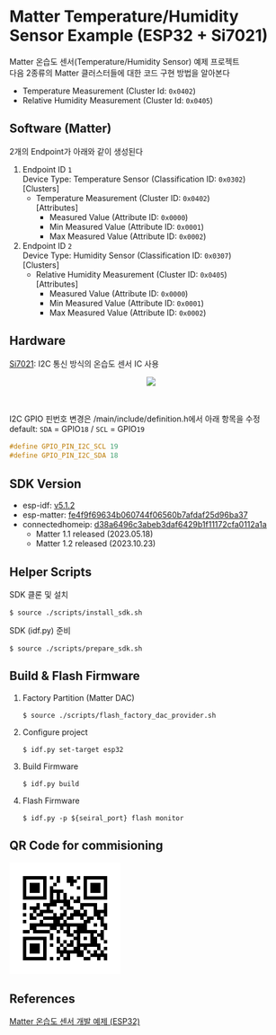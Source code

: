 # Matter Temperature/Humidity Sensor Example (ESP32 + Si7021)
Matter 온습도 센서(Temperature/Humidity Sensor) 예제 프로젝트<br>
다음 2종류의 Matter 클러스터들에 대한 코드 구현 방법을 알아본다
- Temperature Measurement (Cluster Id: `0x0402`)
- Relative Humidity Measurement (Cluster Id: `0x0405`)

Software (Matter)
---
2개의 Endpoint가 아래와 같이 생성된다

1. Endpoint ID `1`<br>
    Device Type: Temperature Sensor (Classification ID: `0x0302`)<br>
    [Clusters]
    - Temperature Measurement (Cluster ID: `0x0402`)<br>
        [Attributes]
        - Measured Value (Attribute ID: `0x0000`)
        - Min Measured Value (Attribute ID: `0x0001`)
        - Max Measured Value (Attribute ID: `0x0002`)
2. Endpoint ID `2`<br>
    Device Type: Humidity Sensor (Classification ID: `0x0307`) <br>
    [Clusters]
    - Relative Humidity Measurement (Cluster ID: `0x0405`)<br>
        [Attributes]
        - Measured Value (Attribute ID: `0x0000`)
        - Min Measured Value (Attribute ID: `0x0001`)
        - Max Measured Value (Attribute ID: `0x0002`)

Hardware
---
[Si7021](https://www.silabs.com/documents/public/data-sheets/Si7021-A20.pdf): I2C 통신 방식의 온습도 센서 IC 사용<br>
<p style="text-align:center"><img src="https://github.com/adafruit/Adafruit_Si7021/raw/master/assets/board.jpg?raw=true" width="300"></p><br>

I2C GPIO 핀번호 변경은 /main/include/definition.h에서 아래 항목을 수정<br>
default: `SDA` = GPIO`18` / `SCL` = GPIO`19`
```c
#define GPIO_PIN_I2C_SCL 19
#define GPIO_PIN_I2C_SDA 18
```

SDK Version
---
- esp-idf: [v5.1.2](https://github.com/espressif/esp-idf/tree/v5.1.2)
- esp-matter: [fe4f9f69634b060744f06560b7afdaf25d96ba37](https://github.com/espressif/esp-matter/commit/fe4f9f69634b060744f06560b7afdaf25d96ba37)
- connectedhomeip: [d38a6496c3abeb3daf6429b1f11172cfa0112a1a](https://github.com/project-chip/connectedhomeip/tree/d38a6496c3abeb3daf6429b1f11172cfa0112a1a)
  - Matter 1.1 released (2023.05.18)
  - Matter 1.2 released (2023.10.23)

Helper Scripts
---
SDK 클론 및 설치
```shell
$ source ./scripts/install_sdk.sh
```
SDK (idf.py) 준비
```shell
$ source ./scripts/prepare_sdk.sh
```

Build & Flash Firmware
---
1. Factory Partition (Matter DAC)
    ```shell
    $ source ./scripts/flash_factory_dac_provider.sh
    ```
2. Configure project
    ```shell
    $ idf.py set-target esp32
    ```
3. Build Firmware
    ```shell
    $ idf.py build
    ```
4. Flash Firmware
    ```shell
    $ idf.py -p ${seiral_port} flash monitor
    ```

QR Code for commisioning
---
![qrcode.png](./resource/DACProvider/qrcode.png)

References
---
[Matter 온습도 센서 개발 예제 (ESP32)](https://yogyui.tistory.com/entry/PROJ-Matter-%EC%98%A8%EC%8A%B5%EB%8F%84-%EC%84%BC%EC%84%9C-%EA%B0%9C%EB%B0%9C-%EC%98%88%EC%A0%9C-ESP32)<br>
